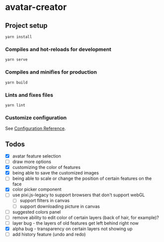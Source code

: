 # avatar-creator


## Project setup
```
yarn install
```

### Compiles and hot-reloads for development
```
yarn serve
```

### Compiles and minifies for production
```
yarn build
```

### Lints and fixes files
```
yarn lint
```

### Customize configuration
See [Configuration Reference](https://cli.vuejs.org/config/).


## Todos
- [x] avatar feature selection
- [ ] draw more options
- [x] customizing the color of features
- [x] being able to save the customized images
- [ ] being able to scale or change the position of certain features on the face
- [x] color picker component
- [ ] use pixi.js-legacy to support browsers that don't support webGL
  - [ ] support filters in canvas
  - [ ] support downloading picture in canvas 
- [ ] suggested colors panel
- [ ] remove ability to edit color of certain layers (back of hair, for example)?
- [ ] layer bug - the layers of old features get left behind right now
- [x] alpha bug - transparency on certain layers not showing up
- [ ] add history feature (undo and redo)
